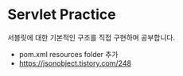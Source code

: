 # Servlet Practice

서블릿에 대한 기본적인 구조를 직접 구현하며 공부합니다.


- pom.xml resources folder 추가
- https://jsonobject.tistory.com/248